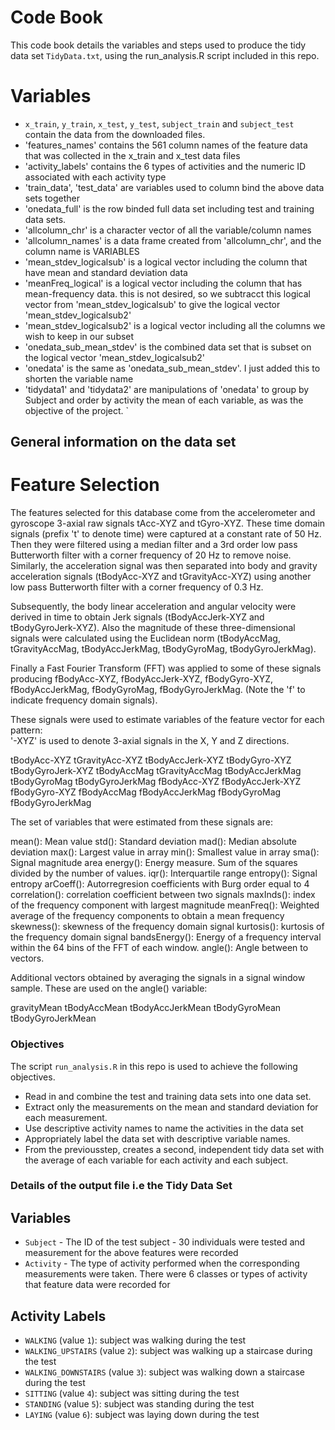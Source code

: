 # Code Book

This code book details the variables and steps used to produce the tidy data set `TidyData.txt`, using the run_analysis.R script included in this repo.


# Variables

* `x_train`, `y_train`, `x_test`, `y_test`, `subject_train` and `subject_test` contain the data from the downloaded files.
* 'features_names' contains the 561 column names of the feature data that was collected in the x_train and x_test data files
* 'activity_labels' contains the 6 types of activities and the numeric ID associated with each activity type
* 'train_data', 'test_data' are variables used to column bind the above data sets together
* 'onedata_full' is the row binded full data set including test and training data sets.
* 'allcolumn_chr' is a character vector of all the variable/column names
* 'allcolumn_names' is a data frame created from 'allcolumn_chr', and the column name is VARIABLES
* 'mean_stdev_logicalsub' is a logical vector including the column that have mean and standard deviation data
* 'meanFreq_logical' is a logical vector including the column that has mean-frequency data. this is not desired, so we subtracct this logical vector from 'mean_stdev_logicalsub' to give the logical vector 'mean_stdev_logicalsub2'
* 'mean_stdev_logicalsub2' is a logical vector including all the columns we wish to keep in our subset
* 'onedata_sub_mean_stdev' is the combined data set that is subset on the logical vector 'mean_stdev_logicalsub2'
* 'onedata' is the same as 'onedata_sub_mean_stdev'.  I just added this to shorten the variable name
* 'tidydata1' and 'tidydata2' are manipulations of 'onedata' to group by Subject and order by activity the mean of each variable, as was the objective of the project. 
`


## General information on the data set

Feature Selection 
=================

The features selected for this database come from the accelerometer and gyroscope 3-axial raw signals tAcc-XYZ and tGyro-XYZ. These time domain signals (prefix 't' to denote time) were captured at a constant rate of 50 Hz. Then they were filtered using a median filter and a 3rd order low pass Butterworth filter with a corner frequency of 20 Hz to remove noise. Similarly, the acceleration signal was then separated into body and gravity acceleration signals (tBodyAcc-XYZ and tGravityAcc-XYZ) using another low pass Butterworth filter with a corner frequency of 0.3 Hz. 

Subsequently, the body linear acceleration and angular velocity were derived in time to obtain Jerk signals (tBodyAccJerk-XYZ and tBodyGyroJerk-XYZ). Also the magnitude of these three-dimensional signals were calculated using the Euclidean norm (tBodyAccMag, tGravityAccMag, tBodyAccJerkMag, tBodyGyroMag, tBodyGyroJerkMag). 

Finally a Fast Fourier Transform (FFT) was applied to some of these signals producing fBodyAcc-XYZ, fBodyAccJerk-XYZ, fBodyGyro-XYZ, fBodyAccJerkMag, fBodyGyroMag, fBodyGyroJerkMag. (Note the 'f' to indicate frequency domain signals). 

These signals were used to estimate variables of the feature vector for each pattern:  
'-XYZ' is used to denote 3-axial signals in the X, Y and Z directions.

tBodyAcc-XYZ
tGravityAcc-XYZ
tBodyAccJerk-XYZ
tBodyGyro-XYZ
tBodyGyroJerk-XYZ
tBodyAccMag
tGravityAccMag
tBodyAccJerkMag
tBodyGyroMag
tBodyGyroJerkMag
fBodyAcc-XYZ
fBodyAccJerk-XYZ
fBodyGyro-XYZ
fBodyAccMag
fBodyAccJerkMag
fBodyGyroMag
fBodyGyroJerkMag

The set of variables that were estimated from these signals are: 

mean(): Mean value
std(): Standard deviation
mad(): Median absolute deviation 
max(): Largest value in array
min(): Smallest value in array
sma(): Signal magnitude area
energy(): Energy measure. Sum of the squares divided by the number of values. 
iqr(): Interquartile range 
entropy(): Signal entropy
arCoeff(): Autorregresion coefficients with Burg order equal to 4
correlation(): correlation coefficient between two signals
maxInds(): index of the frequency component with largest magnitude
meanFreq(): Weighted average of the frequency components to obtain a mean frequency
skewness(): skewness of the frequency domain signal 
kurtosis(): kurtosis of the frequency domain signal 
bandsEnergy(): Energy of a frequency interval within the 64 bins of the FFT of each window.
angle(): Angle between to vectors.

Additional vectors obtained by averaging the signals in a signal window sample. These are used on the angle() variable:

gravityMean
tBodyAccMean
tBodyAccJerkMean
tBodyGyroMean
tBodyGyroJerkMean

### Objectives
The script `run_analysis.R` in this repo is used to achieve the following objectives.

* Read in and combine the test and training data sets into one data set.
* Extract only the measurements on the mean and standard deviation for each measurement.
* Use descriptive activity names to name the activities in the data set
* Appropriately label the data set with descriptive variable names.
* From the previousstep, creates a second, independent tidy data set with the average of each variable for each activity and each subject.




### Details of the output file i.e the Tidy Data Set
## Variables 

* `Subject` - The ID of the test subject - 30 individuals were tested and measurement for the above features were recorded
* `Activity` - The type of activity performed when the corresponding measurements were taken.  There were 6 classes or types of activity that feature data were recorded for

## Activity Labels

* `WALKING` (value `1`): subject was walking during the test
* `WALKING_UPSTAIRS` (value `2`): subject was walking up a staircase during the test
* `WALKING_DOWNSTAIRS` (value `3`): subject was walking down a staircase during the test
* `SITTING` (value `4`): subject was sitting during the test
* `STANDING` (value `5`): subject was standing during the test
* `LAYING` (value `6`): subject was laying down during the test
